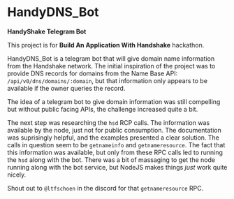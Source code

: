 # HandyDNS_Bot
**HandyShake Telegram Bot**

This project is for **Build An Application With Handshake** hackathon.

HandyDNS_Bot is a telegram bot that will give domain name information from the Handshake network. The initial inspiration of the project was to provide DNS records for domains from the Name Base API:
`/api/v0/dns/domains/:domain`, but that information only appears to be available if the owner queries the record.

The idea of a telegram bot to give domain information was still compelling but without public facing APIs, the challenge increased quite a bit. 

The next step was researching the `hsd` RCP calls.  The information was available by the node, just not for public consumption. The documentation was suprisingly helpful, and the examples presented a clear solution. The calls in question seem to be `getnameinfo` and `getnameresource`. The fact that this information was available, but only from these RPC calls led to running the `hsd` along with the bot. There was a bit of massaging to get the node running along with the bot service, but NodeJS makes things *just* work quite nicely.

Shout out to `@ltfschoen` in the discord for that `getnameresource` RPC.